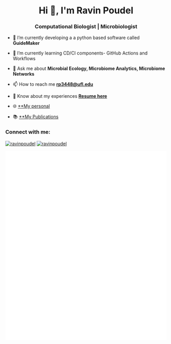 <h1 align="center">Hi 👋, I'm Ravin Poudel</h1>
<h3 align="center">Computational Biologist | Microbiologist</h3>

- 🔭  I’m currently developing a a python based software called **GuideMaker**

- 🌱 I’m currently learning CD/CI components- GitHub Actions and Workflows

- 💬 Ask me about **Microbial Ecology, Microbiome Analytics, Microbiome Networks**

- 📫 How to reach me **rp3448@ufl.edu**

- 📄 Know about my experiences [**Resume here**](https://ravinpoudel.github.io/images/RavinPoudel.pdf)

- 🌐 [**My personal](https://ravinpoudel.github.io)

- 📚 [**My Publications](https://scholar.google.com/citations?user=FQfT3o4AAAAJ&hl=en)



<h3 align="left">Connect with me:</h3>
<p align="left">
<a href="https://twitter.com/raveenpoudel" target="blank"><img align="center" src="https://cdn.jsdelivr.net/npm/simple-icons@3.0.1/icons/twitter.svg" alt="ravinpoudel" height="30" width="40" /></a>
<a href="https://www.linkedin.com/in/ravin-poudel-56a3a571" target="blank"><img align="center" src="https://cdn.jsdelivr.net/npm/simple-icons@3.0.1/icons/linkedin.svg" alt="ravinpoudel" height="30" width="40" /></a>
</p>

<p><img align="left" src="https://github.com/ravinpoudel/githubstats/blob/master/generated/languages.svg" alt="ravinpoudel" /></p>

<p><img align="center" src="https://github.com/ravinpoudel/githubstats/blob/master/generated/overview.svg" alt="ravinpoudel" /></p>

